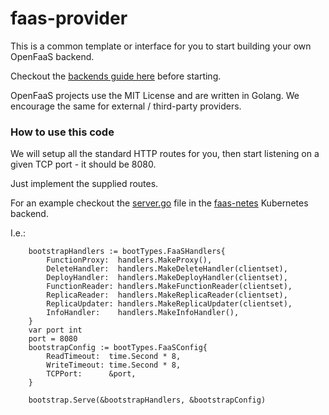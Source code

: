 faas-provider
==============

This is a common template or interface for you to start building your own OpenFaaS backend.

Checkout the [backends guide here](https://github.com/openfaas/faas/blob/master/guide/backends.md) before starting.

OpenFaaS projects use the MIT License and are written in Golang. We encourage the same for external / third-party providers.

### How to use this code

We will setup all the standard HTTP routes for you, then start listening on a given TCP port - it should be 8080.

Just implement the supplied routes.

For an example checkout the [server.go](https://github.com/openfaas/faas-netes/blob/master/server.go) file in the [faas-netes](https://github.com/openfaas/faas-netes) Kubernetes backend.

I.e.:

```golang
	bootstrapHandlers := bootTypes.FaaSHandlers{
		FunctionProxy:  handlers.MakeProxy(),
		DeleteHandler:  handlers.MakeDeleteHandler(clientset),
		DeployHandler:  handlers.MakeDeployHandler(clientset),
		FunctionReader: handlers.MakeFunctionReader(clientset),
		ReplicaReader:  handlers.MakeReplicaReader(clientset),
		ReplicaUpdater: handlers.MakeReplicaUpdater(clientset),
		InfoHandler:    handlers.MakeInfoHandler(),
	}
	var port int
	port = 8080
	bootstrapConfig := bootTypes.FaaSConfig{
		ReadTimeout:  time.Second * 8,
		WriteTimeout: time.Second * 8,
		TCPPort:      &port,
	}

	bootstrap.Serve(&bootstrapHandlers, &bootstrapConfig)
```
